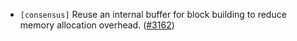 - `[consensus]` Reuse an internal buffer for block building to reduce memory allocation overhead.
  ([\#3162](https://github.com/depinnetwork/por-consensus/issues/3162))
